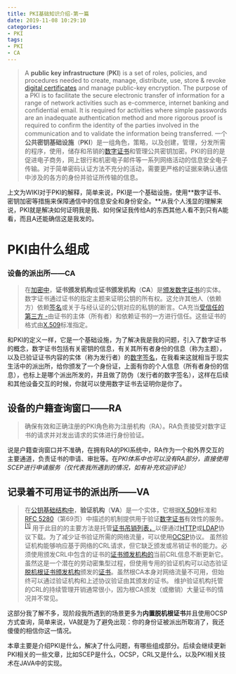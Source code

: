 ```yaml
---
title: PKI基础知识介绍-第一篇
date: 2019-11-08 10:29:10
categories: 
- PKI
tags:
- PKI
- CA
---
```


> A **public key infrastructure** (**PKI**) is a set of roles, policies, and procedures needed to create, manage, distribute, use, store & revoke [digital certificates](https://en.wikipedia.org/wiki/Digital_certificates "Digital certificates") and manage public-key encryption. The purpose of a PKI is to facilitate the secure electronic transfer of information for a range of network activities such as e-commerce, internet banking and confidential email. It is required for activities where simple passwords are an inadequate authentication method and more rigorous proof is required to confirm the identity of the parties involved in the communication and to validate the information being transferred.
> 一个**公共密钥基础设施**（**PKI**）是一组角色，策略，以及创建，管理，分发所需的程序，使用，储存和吊销的[数字证书](https://en.wikipedia.org/wiki/Digital_certificates "数字证书")和管理公共密钥加密。PKI的目的是促进电子商务，网上银行和机密电子邮件等一系列网络活动的信息安全电子传输。对于简单密码认证方法不充分的活动，需要更严格的证据来确认通信中涉及的各方的身份并验证所传输的信息。

上文为WIKI对于PKI的解释，简单来说，PKI是一个基础设施，使用**数字证书、密钥加密等措施来保障通信中的信息安全和身份安全。**从我个人浅显的理解来说，PKI就是解决如何证明我是我、如何保证我传给A的东西其他人看不到只有A能看，而且A还能确信这是我发的。

# PKI由什么组成

### 设备的派出所——CA

> 在[加密中](https://en.wikipedia.org/wiki/Cryptography "加密")，**证书颁发机构**或**证书颁发机构**（**CA**）是[颁发数字证书](https://en.wikipedia.org/wiki/Public_key_certificate "公钥证书")的实体。数字证书通过证书的指定主题来证明公钥的所有权。这允许其他人（依赖方）依赖[签名](https://en.wikipedia.org/wiki/Digital_signature "电子签名")或关于与经认证的公钥对应的私钥的断言。CA充当[受信任的第三方 -](https://en.wikipedia.org/wiki/Trusted_third_party "值得信赖的第三方")由证书的主体（所有者）和依赖证书的一方进行信任。这些证书的格式由[X.509](https://en.wikipedia.org/wiki/X.509 "X.509")标准指定。

和PKI的定义一样，它是一个基础设施，为了解决我是我的问题，引入了数字证书的概念，数字证书包括有关密钥的信息，有关其所有者身份的信息（称为主题），以及已验证证书内容的实体（称为发行者）的[数字签名](https://en.wikipedia.org/wiki/Digital_signature "电子签名")，在我看来这就相当于现实生活中的派出所，给你颁发了一个身份证，上面有你的个人信息（所有者身份的信息），也标上是哪个派出所发的，并且做了防伪（发行者的数字签名），这样在后续和其他设备交互的时候，你就可以使用数字证书去证明你是你了。

## 设备的户籍查询窗口——RA

> 确保有效和正确注册的PKI角色称为注册机构（RA）。RA负责接受对数字证书的请求并对发出请求的实体进行身份验证。

说是户籍查询窗口并不准确，在拥有RA的PKI系统中，RA作为一个和外界交互的主要通道，负责证书的申请、审批等。在*PKI体系中也可以没有RA部分，直接使用SCEP进行申请服务（仅代表我所遇到的情况，如有补充欢迎评论）*

## 记录着不可用证书的派出所——VA

> 在[公钥基础结构中](https://en.wikipedia.org/wiki/Public_key_infrastructure "公钥基础设施")，**验证机构**（**VA**）是一个实体，它根据[X.509](https://en.wikipedia.org/wiki/X.509 "X.509")标准和[RFC ](https://en.wikipedia.org/wiki/Request_for_Comments_(identifier) "征求意见（标识符）")[5280](https://tools.ietf.org/html/rfc5280)（第69页）中描述的机制提供用于验证[数字证书](https://en.wikipedia.org/wiki/Public_key_certificate "公钥证书")有效性的服务。<sup>[[1]](https://en.wikipedia.org/wiki/Validation_authority#cite_note-1)</sup>[](https://en.wikipedia.org/wiki/X.509 "X.509")[](https://en.wikipedia.org/wiki/Request_for_Comments_(identifier) "征求意见（标识符）") [](https://tools.ietf.org/html/rfc5280)<sup>[](https://en.wikipedia.org/wiki/Validation_authority#cite_note-1)</sup>
> 用于此目的的主要方法是托管[证书吊销列表，](https://en.wikipedia.org/wiki/Certificate_revocation_list "证书撤销清单")以便通过[HTTP](https://en.wikipedia.org/wiki/Hypertext_Transfer_Protocol "Hypertext Transfer Protocol")或[LDAP](https://en.wikipedia.org/wiki/Lightweight_Directory_Access_Protocol "轻量级目录访问协议")协议下载。为了减少证书验证所需的网络流量，可以使用[OCSP](https://en.wikipedia.org/wiki/Online_Certificate_Status_Protocol "在线证书状态协议")协议。
> 虽然验证机构能够响应基于网络的CRL请求，但它缺乏颁发或吊销证书的能力。必须使用颁发CRL中包含的证书的[证书颁发机构的](https://en.wikipedia.org/wiki/Certificate_authority "证书颁发机构")当前CRL信息不断更新它。
> 虽然这是一个潜在的劳动密集型过程，但使用专用的验证机构可以动态验证[脱机根证书颁发机构](https://en.wikipedia.org/wiki/Offline_root_certificate_authority "脱机根证书颁发机构")颁发的[证书](https://en.wikipedia.org/wiki/Offline_root_certificate_authority "脱机根证书颁发机构")。虽然根CA本身对网络流量不可用，但始终可以通过验证机构和上述协议验证由其颁发的证书。
> 维护验证机构托管的CRL的持续管理开销通常很小，因为根CA颁发（或撤销）大量证书的情况并不常见。

这部分我了解不多，现阶段我所遇到的场景更多为**内置脱机根证书**并且使用OCSP方式查询，简单来说，VA就是为了避免出现：你的身份证被派出所取消了，我还傻傻的相信你这一情况。

本章主要是介绍PKI是什么，解决了什么问题，有哪些组成部分。后续会继续更新PKI相关的一些文章，比如SCEP是什么，OCSP，CRL又是什么，以及PKI相关技术在JAVA中的实现。